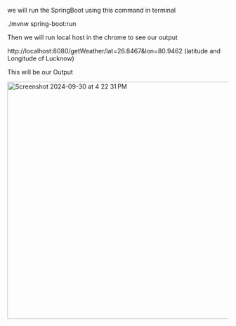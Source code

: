 we will run the SpringBoot using this command in terminal

./mvnw spring-boot:run

Then we will run local host in the chrome to see our output

http://localhost:8080/getWeather/lat=26.8467&lon=80.9462 (latitude and Longitude of Lucknow) 

This will be our Output

<img width="540" alt="Screenshot 2024-09-30 at 4 22 31 PM" src="https://github.com/user-attachments/assets/fe51972e-4174-43ec-a6d1-075738fb21a5">
